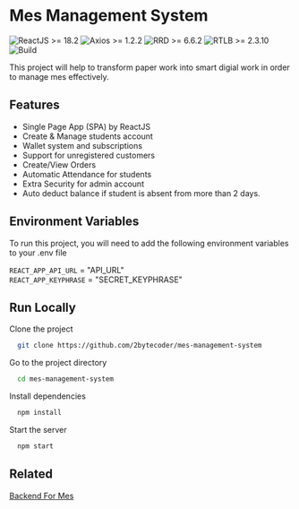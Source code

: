 
# Mes Management System

![ReactJS >= 18.2](https://img.shields.io/badge/ReactJS-%3E%3D18.2-61DBFB)
![Axios >= 1.2.2](https://img.shields.io/badge/Axios-%3E%3D1.2.2-fb015b)
![RRD >= 6.6.2](https://img.shields.io/badge/RRD-%3E%3D6.6.2-blueviolet)
![RTLB >= 2.3.10](https://img.shields.io/badge/RTLB-2.3.1-orange)
![Build](https://img.shields.io/badge/test-pass-brightgreen)

This project will help to transform paper work into smart digial work in order to manage mes effectively. 






## Features
- Single Page App (SPA) by ReactJS
- Create & Manage students account
- Wallet system and subscriptions
- Support for unregistered customers
- Create/View Orders
- Automatic Attendance for students
- Extra Security for admin account
- Auto deduct balance if student is absent from more than 2 days.
## Environment Variables

To run this project, you will need to add the following environment variables to your .env file

`REACT_APP_API_URL` = "API_URL"\
`REACT_APP_KEYPHRASE` = "SECRET_KEYPHRASE"



## Run Locally

Clone the project

```bash
  git clone https://github.com/2bytecoder/mes-management-system
```

Go to the project directory

```bash
  cd mes-management-system
```

Install dependencies

```bash
  npm install
```

Start the server

```bash
  npm start
```




## Related
[Backend For Mes](https://github.com/2bytecoder/backend-for-mes)

